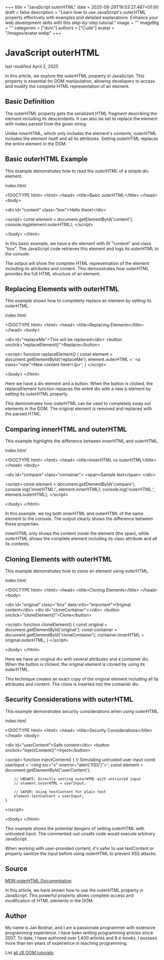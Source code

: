 +++
title = "JavaScript outerHTML"
date = 2025-08-29T19:53:27.487+01:00
draft = false
description = "Learn how to use JavaScript's outerHTML property effectively with examples and detailed explanations. Enhance your web development skills with this step-by-step tutorial."
image = ""
imageBig = ""
categories = ["dom"]
authors = ["Cude"]
avatar = "/images/avatar.webp"
+++

# JavaScript outerHTML

last modified April 2, 2025

In this article, we explore the outerHTML property in JavaScript.
This property is essential for DOM manipulation, allowing developers to access
and modify the complete HTML representation of an element.

## Basic Definition

The outerHTML property gets the serialized HTML fragment describing
the element including its descendants. It can also be set to replace the element
with nodes parsed from the given string.

Unlike innerHTML, which only includes the element's contents,
outerHTML includes the element itself and all its attributes.
Setting outerHTML replaces the entire element in the DOM.

## Basic outerHTML Example

This example demonstrates how to read the outerHTML of a simple div element.

index.html
    

&lt;!DOCTYPE html&gt;
&lt;html&gt;
&lt;head&gt;
    &lt;title&gt;Basic outerHTML&lt;/title&gt;
&lt;/head&gt;
&lt;body&gt;

&lt;div id="content" class="box"&gt;Hello there!&lt;/div&gt;

&lt;script&gt;
    const element = document.getElementById('content');
    console.log(element.outerHTML);
&lt;/script&gt;

&lt;/body&gt;
&lt;/html&gt;

In this basic example, we have a div element with ID "content" and class "box".
The JavaScript code retrieves this element and logs its outerHTML to the console.

The output will show the complete HTML representation of the element including
its attributes and content. This demonstrates how outerHTML provides the full
HTML structure of an element.

## Replacing Elements with outerHTML

This example shows how to completely replace an element by setting its outerHTML.

index.html
    

&lt;!DOCTYPE html&gt;
&lt;html&gt;
&lt;head&gt;
    &lt;title&gt;Replacing Elements&lt;/title&gt;
&lt;/head&gt;
&lt;body&gt;

&lt;div id="replaceMe"&gt;This will be replaced&lt;/div&gt;
&lt;button onclick="replaceElement()"&gt;Replace&lt;/button&gt;

&lt;script&gt;
    function replaceElement() {
        const element = document.getElementById('replaceMe');
        element.outerHTML = '&lt;p class="new"&gt;New content here!&lt;/p&gt;';
    }
&lt;/script&gt;

&lt;/body&gt;
&lt;/html&gt;

Here we have a div element and a button. When the button is clicked, the
replaceElement function replaces the entire div with a new p
element by setting its outerHTML property.

This demonstrates how outerHTML can be used to completely swap out elements in
the DOM. The original element is removed and replaced with the parsed HTML.

## Comparing innerHTML and outerHTML

This example highlights the difference between innerHTML and outerHTML.

index.html
    

&lt;!DOCTYPE html&gt;
&lt;html&gt;
&lt;head&gt;
    &lt;title&gt;innerHTML vs outerHTML&lt;/title&gt;
&lt;/head&gt;
&lt;body&gt;

&lt;div id="compare" class="container"&gt;
    &lt;span&gt;Sample text&lt;/span&gt;
&lt;/div&gt;

&lt;script&gt;
    const element = document.getElementById('compare');
    console.log('innerHTML:', element.innerHTML);
    console.log('outerHTML:', element.outerHTML);
&lt;/script&gt;

&lt;/body&gt;
&lt;/html&gt;

In this example, we log both innerHTML and outerHTML of the same element to
the console. The output clearly shows the difference between these properties.

innerHTML only shows the content inside the element (the span), while outerHTML
shows the complete element including its class attribute and all its contents.

## Cloning Elements with outerHTML

This example demonstrates how to clone an element using outerHTML.

index.html
    

&lt;!DOCTYPE html&gt;
&lt;html&gt;
&lt;head&gt;
    &lt;title&gt;Cloning Elements&lt;/title&gt;
&lt;/head&gt;
&lt;body&gt;

&lt;div id="original" class="box" data-info="important"&gt;Original content&lt;/div&gt;
&lt;div id="cloneContainer"&gt;&lt;/div&gt;
&lt;button onclick="cloneElement()"&gt;Clone&lt;/button&gt;

&lt;script&gt;
    function cloneElement() {
        const original = document.getElementById('original');
        const container = document.getElementById('cloneContainer');
        container.innerHTML = original.outerHTML;
    }
&lt;/script&gt;

&lt;/body&gt;
&lt;/html&gt;

Here we have an original div with several attributes and a container div. When
the button is clicked, the original element is cloned by using its outerHTML.

This technique creates an exact copy of the original element including all its
attributes and content. The clone is inserted into the container div.

## Security Considerations with outerHTML

This example demonstrates security considerations when using outerHTML.

index.html
    

&lt;!DOCTYPE html&gt;
&lt;html&gt;
&lt;head&gt;
    &lt;title&gt;Security Considerations&lt;/title&gt;
&lt;/head&gt;
&lt;body&gt;

&lt;div id="userContent"&gt;Safe content&lt;/div&gt;
&lt;button onclick="injectContent()"&gt;Inject&lt;/button&gt;

&lt;script&gt;
    function injectContent() {
        // Simulating untrusted user input
        const userInput = '&lt;img src="x" onerror="alert(\'XSS\')"&gt;';
        const element = document.getElementById('userContent');
        
        // UNSAFE: Directly setting outerHTML with untrusted input
        // element.outerHTML = userInput;
        
        // SAFER: Using textContent for plain text
        element.textContent = userInput;
    }
&lt;/script&gt;

&lt;/body&gt;
&lt;/html&gt;

This example shows the potential dangers of setting outerHTML with untrusted
input. The commented-out unsafe code would execute arbitrary JavaScript.

When working with user-provided content, it's safer to use textContent or
properly sanitize the input before using outerHTML to prevent XSS attacks.

## Source

[MDN outerHTML Documentation](https://developer.mozilla.org/en-US/docs/Web/API/Element/outerHTML)

In this article, we have shown how to use the outerHTML property
in JavaScript. This powerful property allows complete access and modification
of HTML elements in the DOM.

## Author

My name is Jan Bodnar, and I am a passionate programmer with extensive
programming experience. I have been writing programming articles since 2007.
To date, I have authored over 1,400 articles and 8 e-books. I possess more
than ten years of experience in teaching programming.

List [all JS DOM tutorials](/all/#dom).